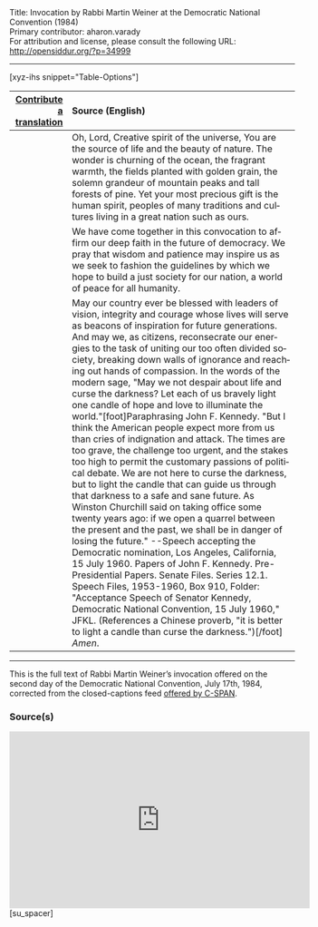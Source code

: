 <html>
<head></head>
<body>
Title: Invocation by Rabbi Martin Weiner at the Democratic National Convention (1984)<br />
Primary contributor: aharon.varady<br />
For attribution and license, please consult the following URL: <a href="http://opensiddur.org/?p=34999">http://opensiddur.org/?p=34999</a>
<p />
<hr />

[xyz-ihs snippet="Table-Options"]<table style="margin-left: auto; margin-right: auto;" class="draggable">
<thead><tr><th id="x" style="text-align: right;"><a href="/contributing/upload/">Contribute a translation</a></th><th style="text-align: left;">Source (English)</th></tr></thead>
<tbody>
<tr><td style="vertical-align:top;">
<div class="liturgy" lang="he">

</span></div></td>
 
<td style="vertical-align:top;">
<div class="english" lang="en">
Oh, Lord, Creative spirit of the universe, 
You are the source of life 
and the beauty of nature. 
The wonder is churning of the ocean, 
the fragrant warmth, 
the fields planted with golden grain, 
the solemn grandeur of mountain peaks 
and tall forests of pine. 
Yet your most precious gift 
is the human spirit, 
peoples of many traditions and cultures 
living in a great nation such as ours. 
</div></td></tr>


<tr><td style="vertical-align:top;">
<div class="liturgy" lang="he">

</span></div></td>
 
<td style="vertical-align:top;">
<div class="english" lang="en">
We have come together in this convocation 
to affirm our deep faith in the future of democracy. 
We pray that wisdom and patience may inspire us 
as we seek to fashion the guidelines 
by which we hope to build a just society for our nation, 
a world of peace for all humanity. 
</div></td></tr>


<tr><td style="vertical-align:top;">
<div class="liturgy" lang="he">

</span></div></td>
 
<td style="vertical-align:top;">
<div class="english" lang="en">
May our country ever be blessed 
with leaders of vision, integrity and courage 
whose lives will serve as beacons of inspiration 
for future generations. 
And may we, as citizens, 
reconsecrate our energies to the task 
of uniting our too often divided society, 
breaking down walls of ignorance 
and reaching out hands of compassion.
In the words of the modern sage, 
"May we not despair about life and curse the darkness?
Let each of us bravely light one candle of hope and love 
to illuminate the world."[foot]Paraphrasing John F. Kennedy. "But I think the American people expect more from us than cries of indignation and attack. The times are too grave, the challenge too urgent, and the stakes too high to permit the customary passions of political debate. We are not here to curse the darkness, but to light the candle that can guide us through that darkness to a safe and sane future. As Winston Churchill said on taking office some twenty years ago: if we open a quarrel between the present and the past, we shall be in danger of losing the future."  --Speech accepting the Democratic nomination, Los Angeles, California, 15 July 1960. Papers of John F. Kennedy. Pre-Presidential Papers. Senate Files. Series 12.1. Speech Files, 1953-1960, Box 910, Folder: "Acceptance Speech of Senator Kennedy, Democratic National Convention, 15 July 1960," JFKL. (References a Chinese proverb, "it is better to light a candle than curse the darkness.")[/foot]  
<em>Amen</em>. 
</div></td></tr>
</tbody></table>

<hr />

This is the full text of Rabbi Martin Weiner’s invocation offered on the second day of the Democratic National Convention, July 17th, 1984, corrected from the closed-captions feed <a href="https://www.c-span.org/video/?c4899799/user-clip-rabbi-martin-weiner-3">offered by C-SPAN</a>.


<h3>Source(s)</h3>

<iframe width=530 height=312 src='https://www.c-span.org/video/standalone/?c4899799/user-clip-rabbi-martin-weiner-3' allowfullscreen='allowfullscreen' frameborder=0></iframe>[su_spacer]

&nbsp;




</body>
</html>